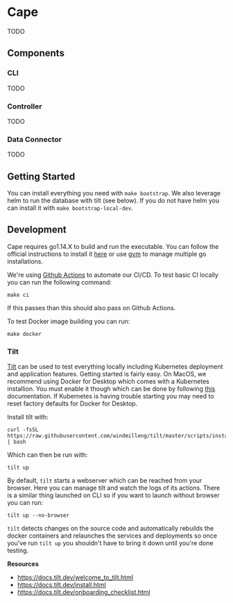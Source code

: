 # Cape

TODO

## Components

### CLI

TODO

### Controller

TODO

### Data Connector

TODO

## Getting Started

You can install everything you need with ```make bootstrap```. We also leverage helm to run the database with tilt (see below).
If you do not have helm you can install it with ```make bootstrap-local-dev```.

## Development

Cape requires go1.14.X to build and run the executable. You can follow the official instructions to install it [here](https://golang.org/doc/install) or use [gvm](https://github.com/moovweb/gvm) to manage multiple go installations.

We're using [Github Actions](https://github.com/features/actions) to automate our CI/CD. To test basic CI locally you can run the following command:

```
make ci
```

If this passes than this should also pass on Github Actions.

To test Docker image building you can run:

```
make docker
```

### Tilt

[Tilt](tilt.dev) can be used to test everything locally including Kubernetes deployment and application features. Getting started is fairly easy. On MacOS, we recommend using Docker for Desktop which comes with a Kubernetes installion. You must enable it though which can be done by following [this](https://docs.docker.com/docker-for-mac/#kubernetes) documentation. If Kubernetes is having trouble starting you may need to reset factory defaults for Docker for Desktop.

Install tilt with:

```
curl -fsSL https://raw.githubusercontent.com/windmilleng/tilt/master/scripts/install.sh | bash
```

Which can then be run with:

```
tilt up
```

By default, `tilt` starts a webserver which can be reached from your browser. Here you can manage tilt and watch the logs of its actions. There is a similar thing launched on CLI so if you want to launch without browser you can run:

```
tilt up --no-browser
```

`tilt` detects changes on the source code and automatically rebuilds the docker containers and relaunches the services and deployments so once you've run `tilt up` you shouldn't have to bring it down until you're done testing.

**Resources**

- https://docs.tilt.dev/welcome_to_tilt.html
- https://docs.tilt.dev/install.html
- https://docs.tilt.dev/onboarding_checklist.html
